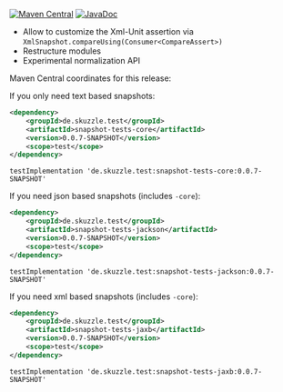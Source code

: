 [![Maven Central](https://img.shields.io/static/v1?label=MavenCentral&message=0.0.7-SNAPSHOT&color=blue)](https://search.maven.org/artifact/de.skuzzle.test/snapshot-tests-parent/0.0.7-SNAPSHOT/jar) [![JavaDoc](https://img.shields.io/static/v1?label=JavaDoc&message=0.0.7-SNAPSHOT&color=orange)](http://www.javadoc.io/doc/de.skuzzle.test/snapshot-tests-parent/0.0.7-SNAPSHOT)

* Allow to customize the Xml-Unit assertion via `XmlSnapshot.compareUsing(Consumer<CompareAssert>)`
* Restructure modules
* Experimental normalization API

Maven Central coordinates for this release:

If you only need text based snapshots:
```xml
<dependency>
    <groupId>de.skuzzle.test</groupId>
    <artifactId>snapshot-tests-core</artifactId>
    <version>0.0.7-SNAPSHOT</version>
    <scope>test</scope>
</dependency>
```

```
testImplementation 'de.skuzzle.test:snapshot-tests-core:0.0.7-SNAPSHOT'
```

If you need json based snapshots (includes `-core`):
```xml
<dependency>
    <groupId>de.skuzzle.test</groupId>
    <artifactId>snapshot-tests-jackson</artifactId>
    <version>0.0.7-SNAPSHOT</version>
    <scope>test</scope>
</dependency>
```

```
testImplementation 'de.skuzzle.test:snapshot-tests-jackson:0.0.7-SNAPSHOT'
```

If you need xml based snapshots (includes `-core`):
```xml
<dependency>
    <groupId>de.skuzzle.test</groupId>
    <artifactId>snapshot-tests-jaxb</artifactId>
    <version>0.0.7-SNAPSHOT</version>
    <scope>test</scope>
</dependency>
```

```
testImplementation 'de.skuzzle.test:snapshot-tests-jaxb:0.0.7-SNAPSHOT'
```
